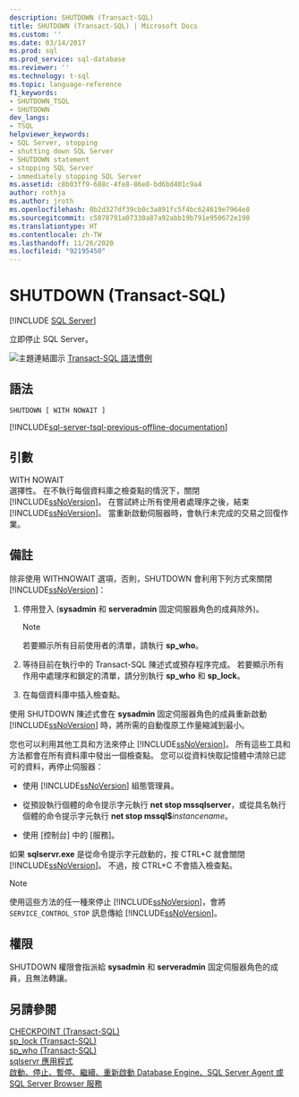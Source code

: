 ```yaml
---
description: SHUTDOWN (Transact-SQL)
title: SHUTDOWN (Transact-SQL) | Microsoft Docs
ms.custom: ''
ms.date: 03/14/2017
ms.prod: sql
ms.prod_service: sql-database
ms.reviewer: ''
ms.technology: t-sql
ms.topic: language-reference
f1_keywords:
- SHUTDOWN_TSQL
- SHUTDOWN
dev_langs:
- TSQL
helpviewer_keywords:
- SQL Server, stopping
- shutting down SQL Server
- SHUTDOWN statement
- stopping SQL Server
- immediately stopping SQL Server
ms.assetid: c8b03ff9-688c-4fe8-86e8-bd6bd401c9a4
author: rothja
ms.author: jroth
ms.openlocfilehash: 0b2d327df39cb0c3a891fc5f4bc624619e7964e8
ms.sourcegitcommit: c5078791a07330a87a92abb19b791e950672e198
ms.translationtype: HT
ms.contentlocale: zh-TW
ms.lasthandoff: 11/26/2020
ms.locfileid: "92195450"
---
```

# <a name="shutdown-transact-sql"></a>SHUTDOWN (Transact-SQL)
[!INCLUDE [SQL Server](../../includes/applies-to-version/sqlserver.md)]

  立即停止 SQL Server。  
  
 ![主題連結圖示](../../database-engine/configure-windows/media/topic-link.gif "主題連結圖示") [Transact-SQL 語法慣例](../../t-sql/language-elements/transact-sql-syntax-conventions-transact-sql.md)  
  
## <a name="syntax"></a>語法  
  
```syntaxsql
SHUTDOWN [ WITH NOWAIT ]   
```  
  
[!INCLUDE[sql-server-tsql-previous-offline-documentation](../../includes/sql-server-tsql-previous-offline-documentation.md)]

## <a name="arguments"></a>引數
 WITH NOWAIT  
 選擇性。 在不執行每個資料庫之檢查點的情況下，關閉 [!INCLUDE[ssNoVersion](../../includes/ssnoversion-md.md)]。 在嘗試終止所有使用者處理序之後，結束 [!INCLUDE[ssNoVersion](../../includes/ssnoversion-md.md)]。 當重新啟動伺服器時，會執行未完成的交易之回復作業。  
  
## <a name="remarks"></a>備註  
 除非使用 WITHNOWAIT 選項，否則，SHUTDOWN 會利用下列方式來關閉 [!INCLUDE[ssNoVersion](../../includes/ssnoversion-md.md)]：  
  
1.  停用登入 (**sysadmin** 和 **serveradmin** 固定伺服器角色的成員除外)。  
  
    > [!NOTE]  
    >  若要顯示所有目前使用者的清單，請執行 **sp_who**。  
  
2.  等待目前在執行中的 Transact-SQL 陳述式或預存程序完成。 若要顯示所有作用中處理序和鎖定的清單，請分別執行 **sp_who** 和 **sp_lock**。  
  
3.  在每個資料庫中插入檢查點。  
  
 使用 SHUTDOWN 陳述式會在 **sysadmin** 固定伺服器角色的成員重新啟動 [!INCLUDE[ssNoVersion](../../includes/ssnoversion-md.md)] 時，將所需的自動復原工作量縮減到最小。  
  
 您也可以利用其他工具和方法來停止 [!INCLUDE[ssNoVersion](../../includes/ssnoversion-md.md)]。 所有這些工具和方法都會在所有資料庫中發出一個檢查點。 您可以從資料快取記憶體中清除已認可的資料，再停止伺服器：  
  
-   使用 [!INCLUDE[ssNoVersion](../../includes/ssnoversion-md.md)] 組態管理員。  
  
-   從預設執行個體的命令提示字元執行 **net stop mssqlserver**，或從具名執行個體的命令提示字元執行 **net stop mssql$**_instancename_。  
  
-   使用 [控制台] 中的 [服務]。  
  
 如果 **sqlservr.exe** 是從命令提示字元啟動的，按 CTRL+C 就會關閉 [!INCLUDE[ssNoVersion](../../includes/ssnoversion-md.md)]。 不過，按 CTRL+C 不會插入檢查點。  
  
> [!NOTE]  
>  使用這些方法的任一種來停止 [!INCLUDE[ssNoVersion](../../includes/ssnoversion-md.md)]，會將 `SERVICE_CONTROL_STOP` 訊息傳給 [!INCLUDE[ssNoVersion](../../includes/ssnoversion-md.md)]。  
  
## <a name="permissions"></a>權限  
 SHUTDOWN 權限會指派給 **sysadmin** 和 **serveradmin** 固定伺服器角色的成員，且無法轉讓。  
  
## <a name="see-also"></a>另請參閱  
 [CHECKPOINT &#40;Transact-SQL&#41;](../../t-sql/language-elements/checkpoint-transact-sql.md)   
 [sp_lock &#40;Transact-SQL&#41;](../../relational-databases/system-stored-procedures/sp-lock-transact-sql.md)   
 [sp_who &#40;Transact-SQL&#41;](../../relational-databases/system-stored-procedures/sp-who-transact-sql.md)   
 [sqlservr 應用程式](../../tools/sqlservr-application.md)   
 [啟動、停止、暫停、繼續、重新啟動 Database Engine、SQL Server Agent 或 SQL Server Browser 服務](../../database-engine/configure-windows/start-stop-pause-resume-restart-sql-server-services.md)  
  
  
